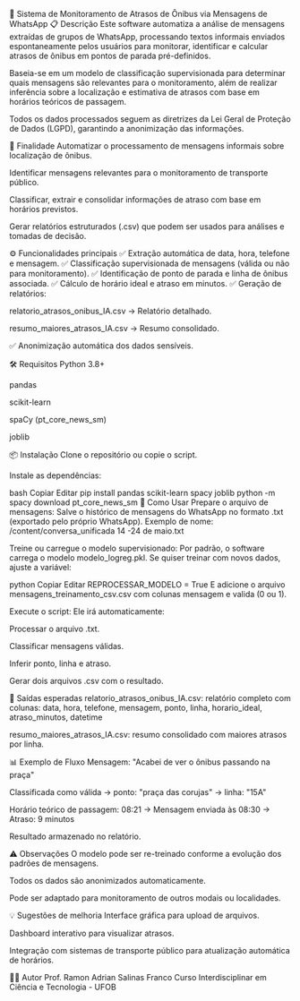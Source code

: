 🚌 Sistema de Monitoramento de Atrasos de Ônibus via Mensagens de WhatsApp
📋 Descrição
Este software automatiza a análise de mensagens extraídas de grupos de WhatsApp, processando textos informais enviados espontaneamente pelos usuários para monitorar, identificar e calcular atrasos de ônibus em pontos de parada pré-definidos.

Baseia-se em um modelo de classificação supervisionada para determinar quais mensagens são relevantes para o monitoramento, além de realizar inferência sobre a localização e estimativa de atrasos com base em horários teóricos de passagem.

Todos os dados processados seguem as diretrizes da Lei Geral de Proteção de Dados (LGPD), garantindo a anonimização das informações.

🎯 Finalidade
Automatizar o processamento de mensagens informais sobre localização de ônibus.

Identificar mensagens relevantes para o monitoramento de transporte público.

Classificar, extrair e consolidar informações de atraso com base em horários previstos.

Gerar relatórios estruturados (.csv) que podem ser usados para análises e tomadas de decisão.

⚙️ Funcionalidades principais
✅ Extração automática de data, hora, telefone e mensagem.
✅ Classificação supervisionada de mensagens (válida ou não para monitoramento).
✅ Identificação de ponto de parada e linha de ônibus associada.
✅ Cálculo de horário ideal e atraso em minutos.
✅ Geração de relatórios:

relatorio_atrasos_onibus_IA.csv → Relatório detalhado.

resumo_maiores_atrasos_IA.csv → Resumo consolidado.

✅ Anonimização automática dos dados sensíveis.

🛠️ Requisitos
Python 3.8+

pandas

scikit-learn

spaCy (pt_core_news_sm)

joblib

📦 Instalação
Clone o repositório ou copie o script.

Instale as dependências:

bash
Copiar
Editar
pip install pandas scikit-learn spacy joblib
python -m spacy download pt_core_news_sm
🚀 Como Usar
Prepare o arquivo de mensagens:
Salve o histórico de mensagens do WhatsApp no formato .txt (exportado pelo próprio WhatsApp).
Exemplo de nome: /content/conversa_unificada 14 -24 de maio.txt

Treine ou carregue o modelo supervisionado:
Por padrão, o software carrega o modelo modelo_logreg.pkl.
Se quiser treinar com novos dados, ajuste a variável:

python
Copiar
Editar
REPROCESSAR_MODELO = True
E adicione o arquivo mensagens_treinamento_csv.csv com colunas mensagem e valida (0 ou 1).

Execute o script:
Ele irá automaticamente:

Processar o arquivo .txt.

Classificar mensagens válidas.

Inferir ponto, linha e atraso.

Gerar dois arquivos .csv com o resultado.

📝 Saídas esperadas
relatorio_atrasos_onibus_IA.csv: relatório completo com colunas:
data, hora, telefone, mensagem, ponto, linha, horario_ideal, atraso_minutos, datetime

resumo_maiores_atrasos_IA.csv: resumo consolidado com maiores atrasos por linha.

📊 Exemplo de Fluxo
Mensagem: "Acabei de ver o ônibus passando na praça"

Classificada como válida → ponto: "praça das corujas" → linha: "15A"

Horário teórico de passagem: 08:21 → Mensagem enviada às 08:30 → Atraso: 9 minutos

Resultado armazenado no relatório.

⚠️ Observações
O modelo pode ser re-treinado conforme a evolução dos padrões de mensagens.

Todos os dados são anonimizados automaticamente.

Pode ser adaptado para monitoramento de outros modais ou localidades.

💡 Sugestões de melhoria
Interface gráfica para upload de arquivos.

Dashboard interativo para visualizar atrasos.

Integração com sistemas de transporte público para atualização automática de horários.

👨‍🏫 Autor
Prof. Ramon Adrian Salinas Franco
Curso Interdisciplinar em Ciência e Tecnologia - UFOB

